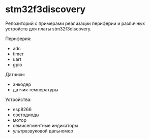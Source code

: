 # stm32f3discovery

Репозиторий с примерами реализации периферии и различных устройств для платы stm32f3discovery.

Периферия:
- adc
- timer
- uart
- gpio

Датчики:
- энкодер
- датчик температуры

Устройства:
- esp8266
- светодиоды
- мотор
- семисегментные индикаторы
- ультразвуковой дальномер
